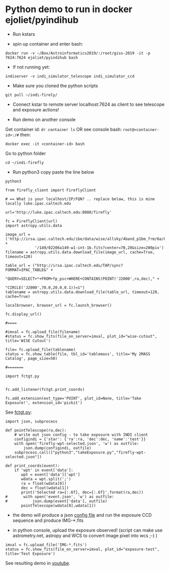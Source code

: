 # Python demo to run in docker ejoliet/pyindihub

- Run kstars

- spin up container and enter bash:

`docker run -v ~/Box/Astroinformatics2019/:/root/giss-2019 -it -p 7624:7624 ejoliet/pyindihub bash`

- If not running yet:

`indiserver -v indi_simulator_telescope indi_simulator_ccd`

- Make sure you cloned the python scripts

`git pull ~/indi-firely/`

- Connect kstar to remote server localhost:7624 as client to see telescope and exposure actions!

- Run demo on another console

Get container id: `dr container ls` OR see console bash: `root@<container-id>:/#`
then:

`docker exec -it <container-id> bash`

Go to python folder

`cd ~/indi-firefly`

- Run python3 copy paste the line below

`python3`

>>>
```
from firefly_client import FireflyClient

# == What is your localhost/IP/FQN? .. replace below, this is mine locally luke.ipac.caltech.edu

url='http://luke.ipac.caltech.edu:8080/firefly'

fc = FireflyClient(url)
import astropy.utils.data

image_url = ('http://irsa.ipac.caltech.edu/ibe/data/wise/allsky/4band_p1bm_frm/6a/02206a' + 
             '/149/02206a149-w1-int-1b.fits?center=70,20&size=200pix')
filename = astropy.utils.data.download_file(image_url, cache=True, timeout=120)

table_url = ("http://irsa.ipac.caltech.edu/TAP/sync?FORMAT=IPAC_TABLE&" +
                                             "QUERY=SELECT+*+FROM+fp_psc+WHERE+CONTAINS(POINT('J2000',ra,dec)," +
                                             "CIRCLE('J2000',70.0,20.0,0.1))=1")
tablename = astropy.utils.data.download_file(table_url, timeout=120, cache=True)

localbrowser, browser_url = fc.launch_browser()

fc.display_url()

#====

#imval = fc.upload_file(filename)
#status = fc.show_fits(file_on_server=imval, plot_id="wise-cutout", title='WISE Cutout')

file= fc.upload_file(tablename)
status = fc.show_table(file, tbl_id='tablemass', title='My 2MASS Catalog', page_size=50)

#=======

import fctgt.py


fc.add_listener(fctgt.print_coords)

fc.add_extension(ext_type='POINT', plot_id=None, title='Take Exposure!', extension_id='pickit')
```



See [fctgt.py](fctgt.py):
```
import json, subprocess

def pointTelescope(ra,dec):
    # write out json config - to take exposure with INDI client
    configindi = {'star': {'ra':ra, 'dec':dec, 'name':'test'}}
    with open('firefly-wpt-selected.json', 'w') as outfile:  
        json.dump(configindi, outfile)
    subprocess.call(["python3","takeExposure.py","firefly-wpt-selected.json"])
    
def print_coords(event):
    if 'wpt' in event['data']:
       wpt = event['data']['wpt']
       wdata = wpt.split(';')
       ra = float(wdata[0])
       dec = float(wdata[1])
       print('Selected ra={:.6f}, dec={:.6f}'.format(ra,dec))
#       with open('event.json', 'w') as outfile:  
#           json.dump(event['data'], outfile)
       pointTelescope(wdata[0],wdata[1])
```

- the demo will produce a json [config file](firefly-wpt-selected.json) and run the exposure CCD sequence and produce IMG-*.fits

- in python console, upload the exposure observed! (script can make use astrometry.net, astropy and WCS to convert image pixel into wcs ;-) ) 

```
imval = fc.upload_file('IMG-*.fits')
status = fc.show_fits(file_on_server=imval, plot_id="exposure-test", title='Test Exposure')
```


See resulting demo in [youtube](https://www.youtube.com/watch?v=BXMtQlVCHsk).
